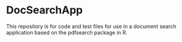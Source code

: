 # DocSearchApp
This repository is for code and test files for use in a document search application based on the pdfsearch package in R. 
